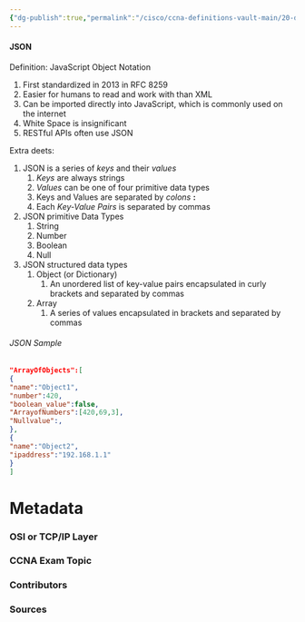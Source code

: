 ```yaml
---
{"dg-publish":true,"permalink":"/cisco/ccna-definitions-vault-main/20-definitions/json/","tags":["defs_ccna"]}
---
```


#### JSON
Definition: JavaScript Object Notation
1. First standardized in 2013 in RFC 8259
2. Easier for humans to read and work with than XML
3. Can be imported directly into JavaScript, which is commonly used on the internet
4. White Space is insignificant
5. RESTful APIs often use JSON

Extra deets: 
1. JSON is a series of *keys* and their *values*
	1. *Keys* are always strings
	2. *Values* can be one of four primitive data types
	3. Keys and Values are separated by *colons* **:**
	4. Each *Key-Value Pairs* is separated by commas
2. JSON primitive Data Types
	1. String
	2. Number
	3. Boolean
	4. Null
3. JSON structured data types
	1. Object (or Dictionary)
		1. An unordered list of key-value pairs encapsulated in curly brackets and separated by commas
	2. Array
		1. A series of values encapsulated in brackets and separated by commas
###### JSON Sample
```JSON
"ArrayOfObjects":[
{
"name":"Object1",
"number":420,
"boolean_value":false,
"ArrayofNumbers":[420,69,3],
"Nullvalue":,
},
{
"name":"Object2",
"ipaddress":"192.168.1.1"
}
]
```


# Metadata
### OSI or TCP/IP Layer

### CCNA Exam Topic

### Contributors

### Sources
